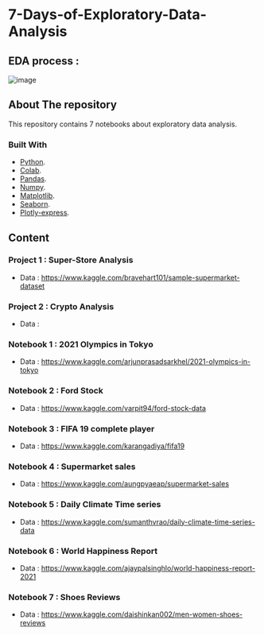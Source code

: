 # 7-Days-of-Exploratory-Data-Analysis

## EDA process :

![image](https://user-images.githubusercontent.com/71349228/210860929-8be3f446-f556-435d-b8bc-9c3b1d85c07e.png)


## About The repository

This repository contains 7 notebooks about exploratory data analysis.

### Built With

* [Python](https://www.python.org/).
* [Colab](https://colab.research.google.com/).
* [Pandas](https://pandas.pydata.org/).
* [Numpy](https://numpy.org/).
* [Matplotlib](https://matplotlib.org/).
* [Seaborn](https://seaborn.pydata.org/).
* [Plotly-express](https://plotly.com/python/plotly-express/).


## Content

### Project 1 : Super-Store Analysis

* Data : https://www.kaggle.com/bravehart101/sample-supermarket-dataset

### Project 2 : Crypto Analysis

* Data : 
 
### Notebook 1 :  2021 Olympics in Tokyo

* Data : https://www.kaggle.com/arjunprasadsarkhel/2021-olympics-in-tokyo

### Notebook 2 :  Ford Stock 

* Data : https://www.kaggle.com/varpit94/ford-stock-data

### Notebook 3 :  FIFA 19 complete player

* Data : https://www.kaggle.com/karangadiya/fifa19

### Notebook 4 :  Supermarket sales

* Data : https://www.kaggle.com/aungpyaeap/supermarket-sales

### Notebook 5 :  Daily Climate Time series

* Data : https://www.kaggle.com/sumanthvrao/daily-climate-time-series-data

### Notebook 6 :  World Happiness Report

* Data : https://www.kaggle.com/ajaypalsinghlo/world-happiness-report-2021

### Notebook 7 :  Shoes Reviews

* Data : https://www.kaggle.com/daishinkan002/men-women-shoes-reviews
